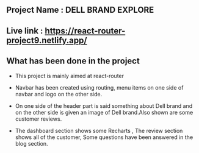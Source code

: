 ## Project Name : DELL BRAND EXPLORE

##  Live link : https://react-router-project9.netlify.app/

## What has been done in the project 

-  This project is mainly aimed at react-router

- Navbar has been created using routing, menu items on one side of navbar and logo on the other side.

-  On one side of the header part is said something about Dell brand and on the other side is given an image of Dell brand.Also shown are some customer reviews.

 - The dashboard section shows some Recharts , The review section shows all of the customer, Some questions have been answered in the blog section.

